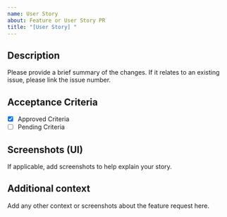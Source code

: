 ```yaml
---
name: User Story
about: Feature or User Story PR
title: "[User Story] "
---
```


## Description

Please provide a brief summary of the changes. If it relates to an existing issue, please link the issue number.

## Acceptance Criteria

- [x] Approved Criteria
- [ ] Pending Criteria

## Screenshots (UI)

If applicable, add screenshots to help explain your story.

## Additional context

Add any other context or screenshots about the feature request here.
